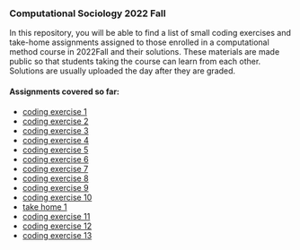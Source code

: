 ### Computational Sociology 2022 Fall 

In this repository, you will be able to find a list of small coding exercises and take-home assignments 
assigned to those enrolled in a computational method course in 2022Fall and their solutions. These materials are made public so that students taking the course can learn from each other. Solutions are usually uploaded the day after they are graded. 

#### Assignments covered so far:

* [coding exercise 1](https://github.com/ruilinchen/compsoc_2022fall/tree/main/exercise1)
* [coding exercise 2](https://github.com/ruilinchen/compsoc_2022fall/tree/main/exercise2)
* [coding exercise 3](https://github.com/ruilinchen/compsoc_2022fall/tree/main/exercise3)
* [coding exercise 4](https://github.com/ruilinchen/compsoc_2022fall/tree/main/exercise4)
* [coding exercise 5](https://github.com/ruilinchen/compsoc_2022fall/tree/main/exercise5)
* [coding exercise 6](https://github.com/ruilinchen/compsoc_2022fall/tree/main/exercise6)
* [coding exercise 7](https://github.com/ruilinchen/compsoc_2022fall/tree/main/exercise7)
* [coding exercise 8](https://github.com/ruilinchen/compsoc_2022fall/tree/main/exercise8)
* [coding exercise 9](https://github.com/ruilinchen/compsoc_2022fall/tree/main/exercise9)
* [coding exercise 10](https://github.com/ruilinchen/compsoc_2022fall/tree/main/exercise10)
* [take home 1](https://github.com/ruilinchen/compsoc_2022fall/tree/main/takehome1)
* [coding exercise 11](https://github.com/ruilinchen/compsoc_2022fall/tree/main/exercise11)
* [coding exercise 12](https://github.com/ruilinchen/compsoc_2022fall/tree/main/exercise12)
* [coding exercise 13](https://github.com/ruilinchen/compsoc_2022fall/tree/main/exercise13)










